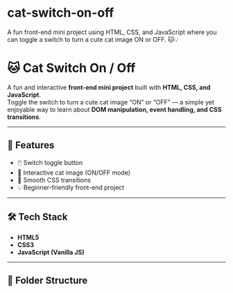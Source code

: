 # cat-switch-on-off
A fun front-end mini project using HTML, CSS, and JavaScript where you can toggle a switch to turn a cute cat image ON or OFF. 🐱💡

# 🐱 Cat Switch On / Off

A fun and interactive **front-end mini project** built with **HTML, CSS, and JavaScript**.  
Toggle the switch to turn a cute cat image “ON” or “OFF” — a simple yet enjoyable way to learn about **DOM manipulation, event handling, and CSS transitions**.

---

## 🚀 Features

- 🖱️ Switch toggle button
- 🐾 Interactive cat image (ON/OFF mode)
- 🎨 Smooth CSS transitions
- 💡 Beginner-friendly front-end project

---

## 🛠️ Tech Stack

- **HTML5**
- **CSS3**
- **JavaScript (Vanilla JS)**

---

## 📂 Folder Structure


